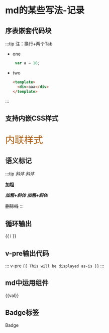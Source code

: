 # md的某些写法-记录

## 序表嵌套代码块
:::tip
注：换行+两个Tab

+ one
    ```js
     var a = 10; 
    ```
+ two
    ```html
    <template>
      <div>aaa</div>
    </template>
    ```
:::

## 支持内嵌CSS样式
<p style="color: #AD5D0F;font-size: 30px; font-family: '宋体';">内联样式</p>

## 语义标记
:::tip
*斜体*  _斜体_

**加粗**

***加粗+斜体***  **_加粗+斜体_**

~~删除线~~
:::

## 循环输出
<span v-for="i in 3">{{ i }} </span>

## v-pre输出代码
::: v-pre
`{{ This will be displayed as-is }}`
:::

## md中运用组件
<demo-1> 
<p>{{val}}</p>
<span v-html="val2"></span>
</demo-1>

<script>
export default {
  data () {
    return {
      val: 'demo-1调用测试',
      val2:'v-html-value'
    }
  }
}
</script>

## Badge标签
Badge <Badge text="beta" type="warn"/> <Badge text="0.10.1+"/>

